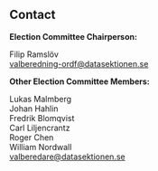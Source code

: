 ## Contact

**Election Committee Chairperson:** 

Filip Ramslöv<br>
[valberedning-ordf@datasektionen.se](mailto:valberedning-ordf@datasektionen.se)

**Other Election Committee Members:**

Lukas Malmberg<br>
Johan Hahlin<br>
Fredrik Blomqvist<br>
Carl Liljencrantz<br>
Roger Chen<br>
William Nordwall<br>
[valberedare@datasektionen.se](mailto:valberedare@datasektionen.se)

